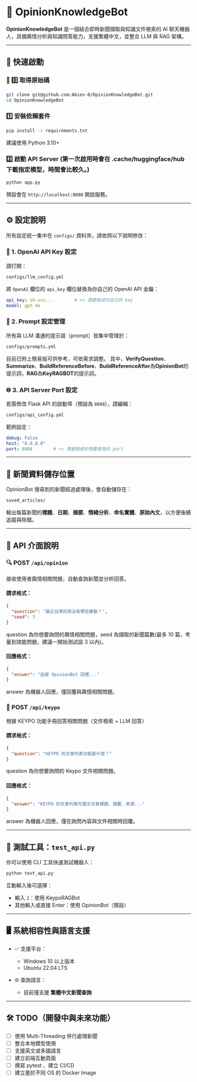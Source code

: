# 🧠 OpinionKnowledgeBot

**OpinionKnowledgeBot** 是一個結合即時新聞擷取與知識文件檢索的 AI 聊天機器人，具備輿情分析與知識問答能力，支援繁體中文，並整合 LLM 與 RAG 架構。

---

## 🚀 快速啟動

### 🧾 0️⃣ 取得原始碼

```bash
git clone git@github.com:Abies-0/OpinionKnowledgeBot.git
cd OpinionKnowledgeBot
```

### 1️⃣ 安裝依賴套件

```bash
pip install -r requirements.txt
```

建議使用 Python 3.10+

### 2️⃣ 啟動 API Server (第一次啟用時會在 .cache/huggingface/hub 下載指定模型，時間會比較久。)

```bash
python app.py
```

預設會在 `http://localhost:8088` 開啟服務。

---

## ⚙️ 設定說明

所有設定統一集中在 `configs/` 資料夾，請依照以下說明修改：

### 🔐 1. OpenAI API Key 設定

請打開：

```bash
configs/llm_config.yml
```

將 `OpenAI` 欄位的 `api_key` 欄位替換為你自己的 OpenAI API 金鑰：

```yaml
api_key: sk-xxx...        # << 請替換成你自己的 key
model: gpt-4o
```

### 🧠 2. Prompt 設定管理

所有與 LLM 溝通的提示語（prompt）皆集中管理於：

```bash
configs/prompts.yml
```

目前已附上簡易版可供參考，可依需求調整。
其中，**VerifyQuestion**、**Summarize**、**BuildReferenceBefore**、**BuildReferenceAfter**為**OpinionBot**的提示詞，**RAG**為**KeyRAGBOT**的提示詞。

### 🌐 3. API Server Port 設定

若需修改 Flask API 的啟動埠（預設為 `8088`），請編輯：

```bash
configs/api_config.yml
```

範例設定：

```yaml
debug: False
host: "0.0.0.0"
port: 8088        # << 請替換成你想要使用的 port
```

---

## 📁 新聞資料儲存位置

OpinionBot 搜尋到的新聞經過處理後，會自動儲存在：

```bash
saved_articles/
```

輸出每篇新聞的**標題**、**日期**、**摘要**、**情緒分析**、**命名實體**、**原始內文**，以方便後續追蹤與除錯。

---

## 📡 API 介面說明

### 🔍 POST `/api/opinion`

接收使用者輿情相關問題，自動查詢新聞並分析回答。

#### 請求格式：

```json
{
  "question": "最近台灣的政治有哪些變動？",
  "seed": 3
}
```
question 為你想要詢問的輿情相關問題，seed 為擷取的新聞篇數(最多 10 篇，考量到效能問題，建議一開始測試設 3 以內)。

#### 回應格式：

```json
{
  "answer": "這是 OpinionBot 回應..."
}
```
answer 為機器人回應，僅回覆與輿情相關問題。

### 📘 POST `/api/keypo`

根據 KEYPO 功能手冊回答相關問題（文件檢索 + LLM 回答）

#### 請求格式：

```json
{
  "question": "KEYPO 的文章列表功能是什麼？"
}
```
question 為你想要詢問的 Keypo 文件相關問題。

#### 回應格式：

```json
{
  "answer": "KEYPO 的文章列表可展示文章標題、摘要、來源..."
}
```
answer 為機器人回應，僅在詢問內容與文件相關時回覆。

---

## 🧪 測試工具：`test_api.py`

你可以使用 CLI 工具快速測試機器人：

```bash
python test_api.py
```

互動輸入後可選擇：

- 輸入 `2`：使用 KeypoRAGBot
- 其他輸入或直接 Enter：使用 OpinionBot（預設）

---

## 🖥 系統相容性與語言支援

- ✅ 支援平台：
  - Windows 10 以上版本
  - Ubuntu 22.04 LTS

- 🌐 查詢語言：
  - 目前僅支援 **繁體中文新聞查詢**

---

## 🛠 TODO（開發中與未來功能）

- [ ] 使用 Multi-Threading 併行處理新聞
- [ ] 整合本地模型使用
- [ ] 支援英文或多國語言
- [ ] 建立前端互動頁面
- [ ] 撰寫 pytest 、建立 CI/CD
- [ ] 建立基於不同 OS 的 Docker Image
